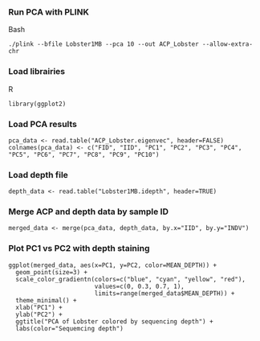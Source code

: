 ### Run PCA with PLINK
Bash
```
./plink --bfile Lobster1MB --pca 10 --out ACP_Lobster --allow-extra-chr
```
### Load librairies
R
```
library(ggplot2)
```
### Load PCA results
```
pca_data <- read.table("ACP_Lobster.eigenvec", header=FALSE)
colnames(pca_data) <- c("FID", "IID", "PC1", "PC2", "PC3", "PC4", "PC5", "PC6", "PC7", "PC8", "PC9", "PC10")
```
### Load depth file
```
depth_data <- read.table("Lobster1MB.idepth", header=TRUE)
```
### Merge ACP and depth data by sample ID
```
merged_data <- merge(pca_data, depth_data, by.x="IID", by.y="INDV")
```
### Plot PC1 vs PC2 with depth staining
```
ggplot(merged_data, aes(x=PC1, y=PC2, color=MEAN_DEPTH)) +
  geom_point(size=3) +
  scale_color_gradientn(colors=c("blue", "cyan", "yellow", "red"), 
                        values=c(0, 0.3, 0.7, 1), 
                        limits=range(merged_data$MEAN_DEPTH)) +
  theme_minimal() +
  xlab("PC1") + 
  ylab("PC2") +
  ggtitle("PCA of Lobster colored by sequencing depth") +
  labs(color="Sequemcing depth")
```
